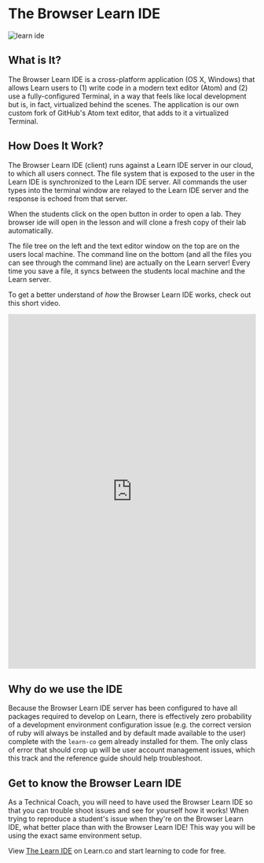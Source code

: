 # The Browser Learn IDE

![learn ide](http://i.giphy.com/ZHlGzvZb130nm.gif)

## What is It?

The Browser Learn IDE is a cross-platform application (OS X, Windows) that allows Learn users to (1) write code in a modern text editor (Atom) and (2) use a fully-configured Terminal, in a way that feels like local development but is, in fact, virtualized behind the scenes. The application is our own custom fork of GitHub's Atom text editor, that adds to it a virtualized Terminal.

## How Does It Work?

The Browser Learn IDE (client) runs against a Learn IDE server in our cloud, to which all users connect. The file system that is exposed to the user in the Learn IDE is synchronized to the Learn IDE server. All commands the user types into the terminal window are relayed to the Learn IDE server and the response is echoed from that server.

When the students click on the open button in order to open a lab. They browser ide will open in the lesson and will clone a fresh copy of their lab automatically.

The file tree on the left and the text editor window on the top are on the users local machine. The command line on the bottom (and all the files you can see through the command line) are actually on the Learn server! Every time you save a file, it syncs between the students local machine and the Learn server.

To get a better understand of _how_ the Browser Learn IDE works, check out this short video.

<iframe width="100%" height="720" src="https://www.youtube.com/embed/lfGZRD3wErk" frameborder="0" allowfullscreen></iframe>

<!-- <iframe width="100%" height="720" src="https://www.youtube.com/embed/j7rvsCXXjug?rel=0&amp;showinfo=0" frameborder="0" allowfullscreen></iframe> -->

## Why do we use the IDE

Because the Browser Learn IDE server has been configured to have all packages required to develop on Learn, there is effectively zero probability of a development environment configuration issue (e.g. the correct version of ruby will always be installed and by default made available to the user) complete with the `learn-co` gem already installed for them. The only class of error that should crop up will be user account management issues, which this track and the reference guide should help troubleshoot.

## Get to know the Browser Learn IDE

As a Technical Coach, you will need to have used the Browser Learn IDE so that you can trouble shoot issues and see for yourself how it works! When trying to reproduce a student's issue when they're on the Browser Learn IDE, what better place than with the Browser Learn IDE! This way you will be using the exact same environment setup.

<p class='util--hide'>View <a href='https://learn.co/lessons/learn-expert-the-learn-ide'>The Learn IDE</a> on Learn.co and start learning to code for free.</p>
